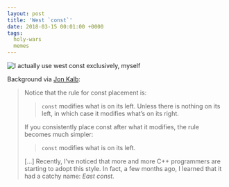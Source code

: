 ```yaml
---
layout: post
title: 'West `const`'
date: 2018-03-15 00:01:00 +0000
tags:
  holy-wars
  memes
---
```


![I actually use west const exclusively, myself](/blog/images/2018-03-15-east-const-west-const.jpg)

Background via [Jon Kalb](http://slashslash.info/2018/02/a-foolish-consistency/):

> Notice that the rule for const placement is:
>
> > `const` modifies what is on its left.
> > Unless there is nothing on its left, in which case it modifies what’s on its right.
>
> If you consistently place const after what it modifies, the rule becomes much simpler:
>
> > `const` modifies what is on its left.
>
> [...] Recently, I’ve noticed that more and more C++ programmers are starting to adopt
> this style. In fact, a few months ago, I learned that it had a catchy name: *East const.*
